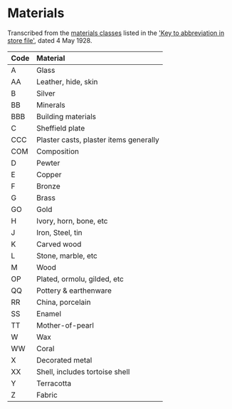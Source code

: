 # Materials

Transcribed from the [materials classes](https://wellcomecollection.org/works/rrbp6gd5/items?canvas=125) listed in the ['Key to abbreviation in store file'](https://wellcomecollection.org/works/rrbp6gd5/items?canvas=112), dated 4 May 1928.

| Code | Material |
| :--- | :--- |
| A | Glass |
| AA | Leather, hide, skin |
| B | Silver |
| BB | Minerals |
| BBB | Building materials |
| C | Sheffield plate |
| CCC | Plaster casts, plaster items generally |
| COM | Composition |
| D | Pewter |
| E | Copper |
| F | Bronze |
| G | Brass |
| GO | Gold |
| H | Ivory, horn, bone, etc |
| J | Iron, Steel, tin |
| K | Carved wood |
| L | Stone, marble, etc |
| M | Wood |
| OP | Plated, ormolu, gilded, etc |
| QQ | Pottery & earthenware |
| RR | China, porcelain |
| SS | Enamel |
| TT | Mother-of-pearl |
| W | Wax |
| WW | Coral |
| X | Decorated metal |
| XX | Shell, includes tortoise shell |
| Y | Terracotta |
| Z | Fabric |

